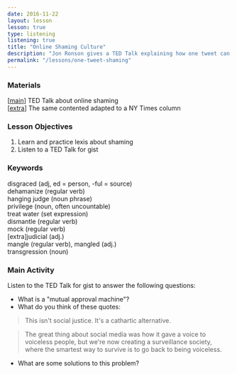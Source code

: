 ```yaml
---
date: 2016-11-22
layout: lesson 
lesson: true
type: listening
listening: true
title: "Online Shaming Culture"
description: "Jon Ronson gives a TED Talk explaining how one tweet can ruin your life and online shaming"
permalink: "/lessons/one-tweet-shaming"
---
```

### Materials 

[<a href="https://www.ted.com/talks/jon_ronson_what_happens_when_online_shaming_spirals_out_of_control" target="_blank">main</a>] TED Talk about online shaming  
[<a href="http://www.nytimes.com/2015/02/15/magazine/how-one-stupid-tweet-ruined-justine-saccos-life.html" target="_blank">extra</a>] The same contented adapted to a NY Times column  

### Lesson Objectives 
1. Learn and practice lexis about shaming
2. Listen to a TED Talk for gist 

### Keywords  

disgraced (adj, ed = person, -ful = source)  
dehamanize (regular verb)  
hanging judge (noun phrase)  
privilege (noun, often uncountable)  
treat water (set expression)  
dismantle (regular verb)  
mock (regular verb)  
[extra]judicial (adj.)  
mangle (regular verb), mangled (adj.)  
transgression (noun)  

### Main Activity 
Listen to the TED Talk for gist to answer the following questions: 

- What is a "mutual approval machine"? 
- What do you think of these quotes: 

<blockquote>This isn't social justice. It's a cathartic alternative.</blockquote>

<blockquote>The great thing about social media was how it gave a voice to voiceless people, but we're now creating a surveillance society, where the smartest way to survive is to go back to being voiceless.</blockquote>

- What are some solutions to this problem? 